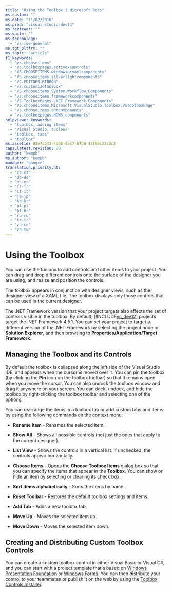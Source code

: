 ```yaml
---
title: "Using the Toolbox | Microsoft Docs"
ms.custom: ""
ms.date: "11/02/2016"
ms.prod: "visual-studio-dev14"
ms.reviewer: ""
ms.suite: ""
ms.technology: 
  - "vs-ide-general"
ms.tgt_pltfrm: ""
ms.topic: "article"
f1_keywords: 
  - "vs.chooseitems"
  - "vs.toolboxpages.activexcontrols"
  - "VS.CHOOSEITEMS.windowsuixamlcomponents"
  - "VS.chooseitems.silverlightcomponents"
  - "VC.EDITORS.RIBBON"
  - "vs.customizetoolbox"
  - "VS.chooseitems.System.Workflow_Components"
  - "vs.chooseitems.frameworkcomponents"
  - "VS.ToolboxPages..NET_Framework_Components"
  - "VS.chooseitems.Microsoft.VisualStudio.Toolbox.VsToolboxPage"
  - "vs.chooseitems.comcomponents"
  - "vs.toolboxpages.NGWS_components"
helpviewer_keywords: 
  - "toolbox, adding items"
  - "Visual Studio, toolbox"
  - "toolbox, tabs"
  - "toolbox"
ms.assetid: 82e7cb43-4d0b-4e17-b7b0-43f96c22c3c2
caps.latest.revision: 20
author: "kempb"
ms.author: "kempb"
manager: "ghogen"
translation.priority.ht: 
  - "cs-cz"
  - "de-de"
  - "es-es"
  - "fr-fr"
  - "it-it"
  - "ja-jp"
  - "ko-kr"
  - "pl-pl"
  - "pt-br"
  - "ru-ru"
  - "tr-tr"
  - "zh-cn"
  - "zh-tw"
---
```

# Using the Toolbox
You can use the toolbox to add controls and other items to your project. You can drag and drop different controls onto the surface of the designer you are using, and resize and position the controls.  
  
 The toolbox appears in conjunction with designer views, such as the designer view of a XAML file. The toolbox displays only those controls that can be used in the current designer.  
  
 The .NET Framework version that your project targets also affects the set of controls visible in the toolbox. By default, [!INCLUDE[vs_dev12](../extensibility/includes/vs_dev12_md.md)] projects target the .NET Framework 4.5.1. You can set your project to target a different version of the .NET Framework by selecting the project node in **Solution Explorer**, and then browsing to **Properties/Application/Target Framework**.  
  
## Managing the Toolbox and its Controls  
 By default the toolbox is collapsed along the left side of the Visual Studio IDE, and appears when the cursor is moved over it. You can pin the toolbox (by clicking the **Pin** icon on the toolbox toolbar) so that it remains open when you move the cursor. You can also undock the toolbox window and drag it anywhere on your screen. You can dock, undock, and hide the toolbox by right-clicking the toolbox toolbar and selecting one of the options.  
  
 You can rearrange the items in a toolbox tab or add custom tabs and items by using the following commands on the context menu:  
  
-   **Rename item** - Renames the selected item.  
  
-   **Show All** - Shows all possible controls (not just the ones that apply to the current designer).  
  
-   **List View** - Shows the controls in a vertical list. If unchecked, the controls appear horizontally.  
  
-   **Choose Items** - Opens the **Choose Toolbox Items** dialog box so that you can specify the items that appear in the **Toolbox**. You can show or hide an item by selecting or clearing its check box.  
  
-   **Sort items alphabetically** - Sorts the items by name.  
  
-   **Reset Toolbar** - Restores the default toolbox settings and items.  
  
-   **Add Tab** - Adds a new toolbox tab.  
  
-   **Move Up** - Moves the selected item up.  
  
-   **Move Down** - Moves the selected item down.  
  
## Creating and Distributing Custom Toolbox Controls  
 You can create a custom toolbox control in either Visual Basic or Visual C#, and you can start with a project template that's based on [Windows Presentation Foundation](../extensibility/creating-a-wpf-toolbox-control.md) or [Windows Forms](../misc/how-to-create-a-toolbox-control-that-uses-windows-forms.md). You can then distribute your control to your teammates or publish it on the web by using the [Toolbox Controls Installer](http://download.microsoft.com/download/8/3/6/836657BD-9CCB-4ED4-B9D2-FB769473B284/TCI_whitepaper.docx).